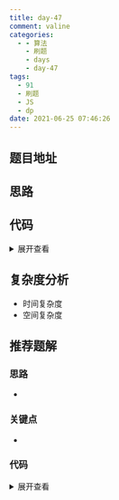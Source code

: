 ```yaml
---
title: day-47
comment: valine
categories:
  - - 算法
    - 刷题
    - days
    - day-47
tags:
  - 91
  - 刷题
  - JS
  - dp
date: 2021-06-25 07:46:26
---
```


## 题目地址

## 思路

## 代码

<details>
    <summary>展开查看</summary>

```js

```

</details>

## 复杂度分析

-   时间复杂度
-   空间复杂度

## 推荐题解

### 思路

-

### 关键点

-

### 代码

<details>
    <summary>展开查看</summary>

```js

```

</details>
